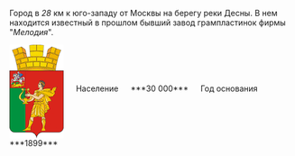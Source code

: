 <!--2021-11-01 00:28:03-->
Город в *28* км к юго-западу от Москвы на берегу реки Десны.
В нем находится известный в прошлом бывший завод грампластинок фирмы "*Мелодия*".

<span class="dt">
  <img src="Aprelevka.gif" align="middle" width="96px"> &emsp; 
<span class="dtc">
  Население &emsp; ***30 000*** &emsp;
  Год основания &emsp; ***1899***
</span>
</span>